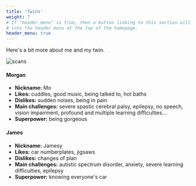 ```yaml
---
title: 'Twins'
weight: 7
# If "header_menu" is true, then a button linking to this section will be placed
# into the header menu at the top of the homepage.
header_menu: true
---
```


Here's a bit more about me and my twin.

![scans](images/scans.jpg)

#### Morgan

* **Nickname:** Mo
* **Likes:** cuddles, good music, being talked to, hot baths
* **Dislikes:** sudden noises, being in pain
* **Main challenges:** severe spastic cerebral palsy, epilepsy, no speech,
  vision impairment, profound and multiple learning difficulties...
* **Superpower:** being gorgeous

#### James

* **Nickname:** Jamesy
* **Likes:** car numberplates, jigsaws
* **Dislikes:** changes of plan
* **Main challenges:** autistic spectrum disorder, anxiety, severe learning
  difficulties, epilepsy
* **Superpower:** knowing everyone's car